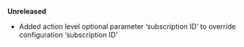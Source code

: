 **Unreleased**
* Added action level optional parameter ‘subscription ID’ to override configuration ‘subscription ID’